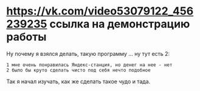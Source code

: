 # https://vk.com/video53079122_456239235  ссылка на демонстрацию работы

Ну почему я взялся делать, такую программу ... ну тут есть 2:
  
    1 мне очень понравилась Яндекс-станция, но денег на нее - нет
    2 было бы круто сделать чисто под себя нечто подобное 
    
Так я начал изучать, как же сделать такое чудо и тада.


